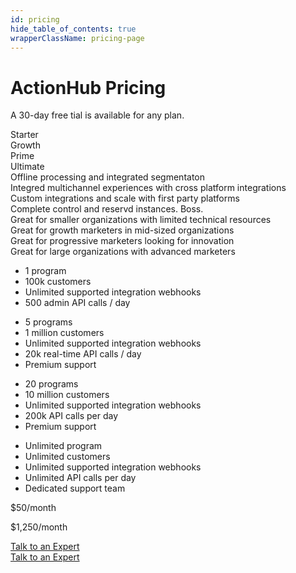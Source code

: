 ```yaml
---
id: pricing
hide_table_of_contents: true
wrapperClassName: pricing-page
---
```


# ActionHub Pricing

A 30-day free tial is available for any plan.

<div class="pricing-container">
    <div class="row headings">
        <div class="col">
        <div class="col-usecase">
            Starter
        </div>
        </div>
        <div class="col">
        <div class="col-usecase">
            Growth
        </div>
        </div>
        <div class="col">
        <div class="col-usecase">
            Prime
        </div>
        </div>
        <div class="col">
        <div class="col-usecase">
            Ultimate
        </div>
        </div>
    </div>
    <div class="row summary">
        <div class="col">
        <div class="col-usecase">
            Offline processing and integrated segmentaton
        </div>
        </div>
        <div class="col">
        <div class="col-usecase">
            Integred multichannel experiences with cross platform integrations
        </div>
        </div>
        <div class="col">
        <div class="col-usecase">
            Custom integrations and scale with first party platforms
        </div>
        </div>
        <div class="col">
        <div class="col-usecase">
            Complete control and reservd instances. Boss.
        </div>
        </div>
    </div>
    <div class="row whofor">
        <div class="col">
        <div class="col-usecase">
            Great for smaller organizations with limited
            technical resources
        </div>
        </div>
        <div class="col">
        <div class="col-usecase">
            Great for growth marketers in mid-sized
            organizations
        </div>
        </div>
        <div class="col">
        <div class="col-usecase">
            Great for progressive marketers looking for
            innovation
        </div>
        </div>
        <div class="col">
        <div class="col-usecase">
            Great for large organizations with
            advanced marketers
        </div>
        </div>
        </div>
        <div class="row features">
        <div class="col">
            <div class="col-usecase">
                    <ul>
                    <li>1 program</li>
                    <li>100k customers</li>
                    <li>Unlimited supported integration webhooks</li>
                    <li>500 admin API calls / day</li>
                    </ul>
            </div>
        </div>
        <div class="col">
            <div class="col-usecase">
                    <ul>
                    <li>5 programs</li>
                    <li>1 million customers</li>
                    <li>Unlimited supported integration webhooks</li>
                    <li>20k real-time API calls / day</li> 
                    <li>Premium support</li>
                    </ul>
            </div>
        </div>
        <div class="col">
            <div class="col-usecase">
                <ul>
                    <li>20 programs</li>
                    <li>10 million customers</li>
                    <li>Unlimited supported integration webhooks</li>
                    <li>200k API calls per day</li> 
                    <li>Premium support</li>
                </ul>
            </div>
        </div>
        <div class="col">
            <div class="col-usecase">
                    <ul>
                    <li>Unlimited program</li>
                    <li>Unlimited customers</li>
                    <li>Unlimited supported integration webhooks</li>
                    <li>Unlimited API calls per day</li> 
                    <li>Dedicated support team</li>
                    </ul>
            </div>
        </div>
    </div>
    <div class="row price">
        <div class="col">
            <div class="col-usecase">
                <p>$50/month</p>
            </div>
        </div>
        <div class="col">
            <div class="col-usecase">
                <p>$1,250/month</p>
            </div>
        </div>
        <div class="col">
            <div class="col-usecase">
                <a class="button md" href="https://calendly.com/darrylkanouse/re2_marketing_intro">
                Talk to an Expert
                </a>
            </div>
        </div>
        <div class="col">
                <a class="button md" href="https://calendly.com/darrylkanouse/re2_marketing_intro">
                Talk to an Expert
                </a>
        </div>
    </div>
</div>

